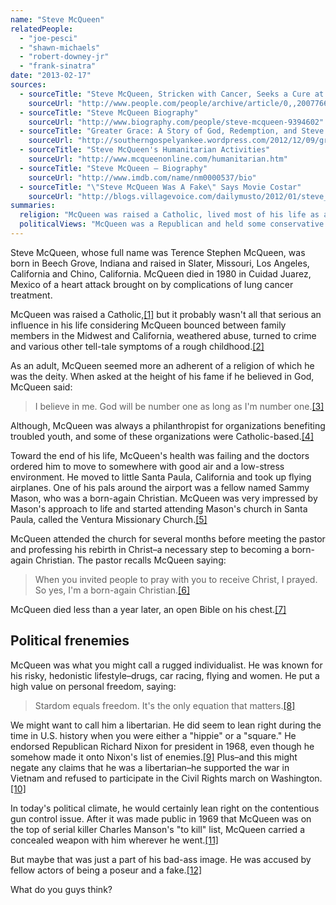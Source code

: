 ```yaml
---
name: "Steve McQueen"
relatedPeople:
  - "joe-pesci"
  - "shawn-michaels"
  - "robert-downey-jr"
  - "frank-sinatra"
date: "2013-02-17"
sources:
  - sourceTitle: "Steve McQueen, Stricken with Cancer, Seeks a Cure at Controversial Mexican Clinic"
    sourceUrl: "http://www.people.com/people/archive/article/0,,20077667,00.html"
  - sourceTitle: "Steve McQueen Biography"
    sourceUrl: "http://www.biography.com/people/steve-mcqueen-9394602"
  - sourceTitle: "Greater Grace: A Story of God, Redemption, and Steve McQueen"
    sourceUrl: "http://southerngospelyankee.wordpress.com/2012/12/09/greater-grace-a-story-of-god-redemption-and-steve-mcqueen/"
  - sourceTitle: "Steve McQueen's Humanitarian Activities"
    sourceUrl: "http://www.mcqueenonline.com/humanitarian.htm"
  - sourceTitle: "Steve McQueen – Biography"
    sourceUrl: "http://www.imdb.com/name/nm0000537/bio"
  - sourceTitle: "\"Steve McQueen Was A Fake\" Says Movie Costar"
    sourceUrl: "http://blogs.villagevoice.com/dailymusto/2012/01/steve_mcqueen.php"
summaries:
  religion: "McQueen was raised a Catholic, lived most of his life as a hedonist and converted to born-again Christianity shortly before his death."
  politicalViews: "McQueen was a Republican and held some conservative views."
---
```


Steve McQueen, whose full name was Terence Stephen McQueen, was born in Beech Grove, Indiana and raised in Slater, Missouri, Los Angeles, California and Chino, California. McQueen died in 1980 in Cuidad Juarez, Mexico of a heart attack brought on by complications of lung cancer treatment.

McQueen was raised a Catholic,<a class="source-citation" href="#http%3A%2F%2Fwww.people.com%2Fpeople%2Farchive%2Farticle%2F0%2C%2C20077667%2C00.html" title="Steve McQueen, Stricken with Cancer, Seeks a Cure at Controversial Mexican Clinic">[1]</a> but it probably wasn't all that serious an influence in his life considering McQueen bounced between family members in the Midwest and California, weathered abuse, turned to crime and various other tell-tale symptoms of a rough childhood.<a class="source-citation" href="#http%3A%2F%2Fwww.biography.com%2Fpeople%2Fsteve-mcqueen-9394602" title="Steve McQueen Biography">[2]</a>

As an adult, McQueen seemed more an adherent of a religion of which he was the deity. When asked at the height of his fame if he believed in God, McQueen said:

>I believe in me. God will be number one as long as I'm number one.<a class="source-citation" href="#http%3A%2F%2Fsoutherngospelyankee.wordpress.com%2F2012%2F12%2F09%2Fgreater-grace-a-story-of-god-redemption-and-steve-mcqueen%2F" title="Greater Grace: A Story of God, Redemption, and Steve McQueen">[3]</a>

Although, McQueen was always a philanthropist for organizations benefiting troubled youth, and some of these organizations were Catholic-based.<a class="source-citation" href="#http%3A%2F%2Fwww.mcqueenonline.com%2Fhumanitarian.htm" title="Steve McQueen&apos;s Humanitarian Activities">[4]</a>

Toward the end of his life, McQueen's health was failing and the doctors ordered him to move to somewhere with good air and a low-stress environment. He moved to little Santa Paula, California and took up flying airplanes. One of his pals around the airport was a fellow named Sammy Mason, who was a born-again Christian. McQueen was very impressed by Mason's approach to life and started attending Mason's church in Santa Paula, called the Ventura Missionary Church.<a class="source-citation" href="#http%3A%2F%2Fsoutherngospelyankee.wordpress.com%2F2012%2F12%2F09%2Fgreater-grace-a-story-of-god-redemption-and-steve-mcqueen%2F" title="Greater Grace: A Story of God, Redemption, and Steve McQueen">[5]</a>

McQueen attended the church for several months before meeting the pastor and professing his rebirth in Christ–a necessary step to becoming a born-again Christian. The pastor recalls McQueen saying:

>When you invited people to pray with you to receive Christ, I prayed. So yes, I'm a born-again Christian.<a class="source-citation" href="#http%3A%2F%2Fsoutherngospelyankee.wordpress.com%2F2012%2F12%2F09%2Fgreater-grace-a-story-of-god-redemption-and-steve-mcqueen%2F" title="Greater Grace: A Story of God, Redemption, and Steve McQueen">[6]</a>

McQueen died less than a year later, an open Bible on his chest.<a class="source-citation" href="#http%3A%2F%2Fsoutherngospelyankee.wordpress.com%2F2012%2F12%2F09%2Fgreater-grace-a-story-of-god-redemption-and-steve-mcqueen%2F" title="Greater Grace: A Story of God, Redemption, and Steve McQueen">[7]</a>

## Political frenemies

McQueen was what you might call a rugged individualist. He was known for his risky, hedonistic lifestyle–drugs, car racing, flying and women. He put a high value on personal freedom, saying:

>Stardom equals freedom. It's the only equation that matters.<a class="source-citation" href="#http%3A%2F%2Fwww.imdb.com%2Fname%2Fnm0000537%2Fbio" title="Steve McQueen – Biography">[8]</a>

We might want to call him a libertarian. He did seem to lean right during the time in U.S. history when you were either a "hippie" or a "square." He endorsed Republican Richard Nixon for president in 1968, even though he somehow made it onto Nixon's list of enemies.<a class="source-citation" href="#http%3A%2F%2Fwww.imdb.com%2Fname%2Fnm0000537%2Fbio" title="Steve McQueen – Biography">[9]</a> Plus–and this might negate any claims that he was a libertarian–he supported the war in Vietnam and refused to participate in the Civil Rights march on Washington.<a class="source-citation" href="#http%3A%2F%2Fwww.imdb.com%2Fname%2Fnm0000537%2Fbio" title="Steve McQueen – Biography">[10]</a>

In today's political climate, he would certainly lean right on the contentious gun control issue. After it was made public in 1969 that McQueen was on the top of serial killer Charles Manson's "to kill" list, McQueen carried a concealed weapon with him wherever he went.<a class="source-citation" href="#http%3A%2F%2Fwww.imdb.com%2Fname%2Fnm0000537%2Fbio" title="Steve McQueen – Biography">[11]</a>

But maybe that was just a part of his bad-ass image. He was accused by fellow actors of being a poseur and a fake.<a class="source-citation" href="#http%3A%2F%2Fblogs.villagevoice.com%2Fdailymusto%2F2012%2F01%2Fsteve_mcqueen.php" title="&quot;Steve McQueen Was A Fake&quot; Says Movie Costar">[12]</a>

What do you guys think?